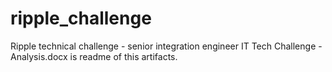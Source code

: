 # ripple_challenge
Ripple technical challenge - senior integration engineer
IT Tech Challenge - Analysis.docx is readme of this artifacts.
